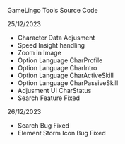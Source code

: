 GameLingo Tools Source Code

25/12/2023

- Character Data Adjusment
- Speed Insight handling
- Zoom in Image
- Option Language CharProfile
- Option Language CharIntro
- Option Language CharActiveSkill
- Option Language CharPassiveSkill
- Adjusment UI CharStatus
- Search Feature Fixed

26/12/2023

- Search Bug Fixed
- Element Storm Icon Bug Fixed
